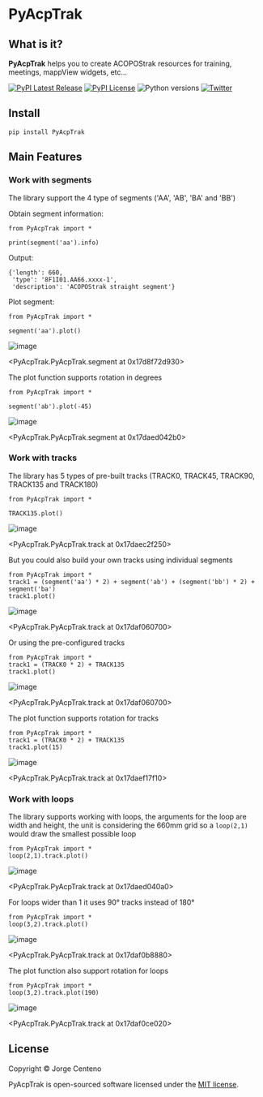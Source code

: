 # PyAcpTrak

## What is it?

**PyAcpTrak** helps you to create ACOPOStrak resources for training, meetings, mappView widgets, etc...

[![PyPI Latest Release](https://img.shields.io/pypi/v/PyAcpTrak)](https://pypi.org/project/PyAcpTrak/)
[![PyPI License](https://img.shields.io/pypi/l/PyAcpTrak)](https://github.com/HeytalePazguato/PyAcpTrak/blob/master/LICENSE)
![Python versions](https://img.shields.io/pypi/pyversions/PyAcpTrak)
[![Twitter](https://img.shields.io/twitter/follow/HeytalePazguato?style=social)](https://twitter.com/intent/follow?original_referer=https%3A%2F%2Fpublish.twitter.com%2F&ref_src=twsrc%5Etfw%7Ctwcamp%5Ebuttonembed%7Ctwterm%5Efollow%7Ctwgr%5EHeytalePazguato&region=follow_link&screen_name=HeytalePazguato)


## Install
```
pip install PyAcpTrak
```

## Main Features

### Work with segments

The library support the 4 type of segments ('AA', 'AB', 'BA' and 'BB')

Obtain segment information:

```
from PyAcpTrak import *

print(segment('aa').info)
```

Output:
```
{'length': 660,
 'type': '8F1I01.AA66.xxxx-1',
 'description': 'ACOPOStrak straight segment'}
```
Plot segment:
```
from PyAcpTrak import *

segment('aa').plot()
```
![image](https://user-images.githubusercontent.com/101816677/158948767-9d10a414-21d3-42b3-ab1c-e54eace0c39f.png)

<PyAcpTrak.PyAcpTrak.segment at 0x17d8f72d930>


The plot function supports rotation in degrees
```
from PyAcpTrak import *

segment('ab').plot(-45)
```
![image](https://user-images.githubusercontent.com/101816677/158949082-e38760c1-25fe-425e-b56e-ef96c223fbc2.png)

<PyAcpTrak.PyAcpTrak.segment at 0x17daed042b0>

### Work with tracks

The library has 5 types of pre-built tracks (TRACK0, TRACK45, TRACK90, TRACK135 and TRACK180)

```
from PyAcpTrak import *

TRACK135.plot()
```
![image](https://user-images.githubusercontent.com/101816677/158949482-f06e91bc-f8b9-4e11-b0fc-a7fe1149a15e.png)

<PyAcpTrak.PyAcpTrak.track at 0x17daec2f250>

But you could also build your own tracks using individual segments

```
from PyAcpTrak import *
track1 = (segment('aa') * 2) + segment('ab') + (segment('bb') * 2) + segment('ba')
track1.plot()
```
![image](https://user-images.githubusercontent.com/101816677/158949973-eea998ae-32fc-491f-955c-c5fbef496978.png)

<PyAcpTrak.PyAcpTrak.track at 0x17daf060700>

Or using the pre-configured tracks

```
from PyAcpTrak import *
track1 = (TRACK0 * 2) + TRACK135
track1.plot()
```
![image](https://user-images.githubusercontent.com/101816677/158949973-eea998ae-32fc-491f-955c-c5fbef496978.png)

<PyAcpTrak.PyAcpTrak.track at 0x17daf060700>

The plot function supports rotation for tracks

```
from PyAcpTrak import *
track1 = (TRACK0 * 2) + TRACK135
track1.plot(15)
```
![image](https://user-images.githubusercontent.com/101816677/158950300-9ffa4009-c5fe-4402-8284-003a8c8d5a1f.png)

<PyAcpTrak.PyAcpTrak.track at 0x17daef17f10>

### Work with loops

The library supports working with loops, the arguments for the loop are width and height, the unit is considering the 660mm grid so a `loop(2,1)` would draw the smallest possible loop

```
from PyAcpTrak import *
loop(2,1).track.plot()
```
![image](https://user-images.githubusercontent.com/101816677/158950730-1c74eb26-49b6-483a-b807-2f9887d9b7d8.png)

<PyAcpTrak.PyAcpTrak.track at 0x17daed040a0>

For loops wider than 1 it uses 90° tracks instead of 180°

```
from PyAcpTrak import *
loop(3,2).track.plot()
```
![image](https://user-images.githubusercontent.com/101816677/158950937-3a69abb0-5b25-4b3a-9b56-447b6b741304.png)

<PyAcpTrak.PyAcpTrak.track at 0x17daf0b8880>

The plot function also support rotation for loops

```
from PyAcpTrak import *
loop(3,2).track.plot(190)
```
![image](https://user-images.githubusercontent.com/101816677/158951085-4ce1008d-aa84-4158-98d0-e83406bb5326.png)

<PyAcpTrak.PyAcpTrak.track at 0x17daf0ce020>

## License

Copyright © Jorge Centeno

PyAcpTrak is open-sourced software licensed under the [MIT license](LICENSE).
